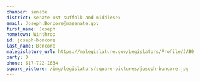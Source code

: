 ```yaml
---
chamber: senate
district: senate-1st-suffolk-and-middlesex
email: Joseph.Boncore@masenate.gov
first_name: Joseph
hometown: Winthrop
id: joseph-boncore
last_name: Boncore
malegislature_url: https://malegislature.gov/Legislators/Profile/JAB0
party: D
phone: 617-722-1634
square_picture: /img/legislators/square-pictures/joseph-boncore.jpg
---
```

